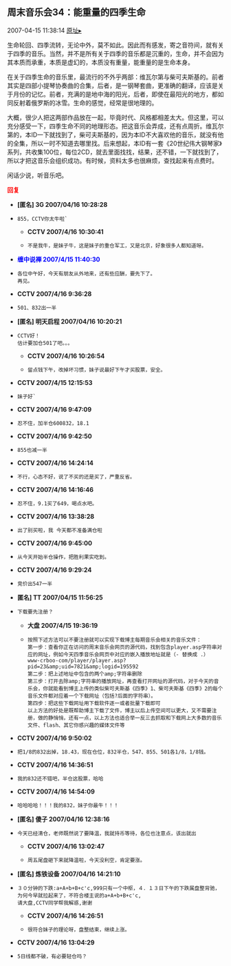 ## 周末音乐会34：能重量的四季生命
2007-04-15 11:38:14
[原址▸](http://www.fxgan.com/chan_time/2007_01_06/510.htm)



 生命轮回、四季流转，无论中外，莫不如此。因此而有感发，寄之音符间，就有关于四季的音乐。当然，并不是所有关于四季的音乐都是沉重的，生命，并不会因为其本质而承重，本质是虚幻的，本质没有重量，能重量的是生命本身。


 


 在关于四季生命的音乐里，最流行的不外乎两部：维瓦尔第与柴可夫斯基的。前者其实是四部小提琴协奏曲的合集，后者，是一钢琴套曲，更准确的翻译，应该是关于月份的记忆。前者，充满的是地中海的阳光，后者，即使在最阳光的地方，都如同反射着俄罗斯的冰雪。生命的感觉，经常是很地理的。


 


 大概，很少人把这两部作品放在一起，毕竟时代、风格都相差太大。但这里，可以充分感受一下，四季生命不同的地理形态。把这音乐会弄成，还有点周折。维瓦尔第的，本ID一下就找到了，柴可夫斯基的，因为本ID不大喜欢他的音乐，就没有他的全集，所以一时不知道去哪里找。后来想起，本ID有一套《20世纪伟大钢琴家》系列，共收集100位，每位2CD，就去里面找找，结果，还不错，一下就找到了，所以才把这音乐会组织成功。有时候，资料太多也很麻烦，查找起来有点费时。


 


 闲话少说，听音乐吧。


 


 





<font color='red'>**回复**</font>


- **[匿名] 3G  2007/04/16 10:28:28**
- ```
  855，CCTV你太牛啦` 
  ```
   - **CCTV 2007/4/16 10:30:41**
   - ```
     不是我牛，是妹子牛，这是妹子的重仓军工，又是北京，好象很多人都知道呀。
     ```
- **<font color='blue'>缠中说禅 2007/4/15 11:40:30</font>**
- ```
  各位中午好，今天有朋友从外地来，还有些应酬，要先下了。
  再见。
  ```
- **CCTV 2007/4/16 9:36:28**
- ```
  501、832出一半
  ```
- **[匿名] 明天启程  2007/04/16 10:20:21**
- ```
  CCTV好！
  估计要加仓501了吧。。。 
  ```
   - **CCTV 2007/4/16 10:26:54**
   - ```
     留点钱下午，改掉坏习惯，妹子说最好下午才买股票，安全。
     ```
- **CCTV 2007/4/15 12:15:53**
- ```
  妹子好`
  ```
- **CCTV 2007/4/16 9:47:09**
- ```
  忍不住，加半仓600832，18.1
  ```
- **CCTV 2007/4/16 9:42:50**
- ```
  855也减一半
  ```
- **CCTV 2007/4/16 14:24:14**
- ```
  不行，心态不好，说了不买的还是买了，严重反省。
  ```
- **CCTV 2007/4/16 14:16:46**
- ```
  忍不住，9.1买了649，喝点水吧。
  ```
- **CCTV 2007/4/16 13:38:28**
- ```
  出了别买啦，我 今天都不准备满仓啦
  ```
- **CCTV 2007/4/16 9:45:00**
- ```
  从今天开始半仓操作，把胜利果实吃到。
  ```
- **CCTV 2007/4/16 9:29:24**
- ```
  竞价出547一半
  ```
- **匿名] TT  2007/04/15 11:56:25**
- ```
  下载要先注册？ 
  ```
   - **大盘 2007/4/15 19:36:19**
   - ```
     按照下述方法可以不要注册就可以实现下载博主每期音乐会相关的音乐文件：
     第一步：查看你正在访问的周末音乐会网页的源代码，找到包含player.asp字符串对应的网址，例如今天四季音乐会网页中对应的嵌入播放地址就是（- 替换成 .）
     www-crboo-com/player/player.asp?pid=23&amp;uid=7821&amp;logid=195592
     第二步：把上述地址中包含的两个amp;字符串删除
     第三步：打开去除amp;字符串的播放网址，再查看打开网址的源代码，对于今天的音乐会，你就能看到博主上传的类似柴可夫斯基《四季》1、柴可夫斯基《四季》2的每个音乐文件都对应着一个下载网址（包括?后面的字符串）。
     第四步：把这些下载网址用下载软件逐一或者批量下载即可
     以上方法的好处是既帮助博主下载了文件，博主以后上传空间可以更大，又不需要注册，做的静悄悄，还有一点，以上方法也适合举一反三去抓取和下载网上大多数的音乐文件、flash、其它你感兴趣的媒体文件等
     ```
- **CCTV 2007/4/16 9:50:02**
- ```
  把1/8的832出掉，18.43，现在仓位，832半仓，547、855、501各1/8，1/8钱。
  ```
- **CCTV 2007/4/16 14:36:51**
- ```
  我的832还不错吧，半仓这股票，哈哈
  ```
- **CCTV 2007/4/16 14:54:09**
- ```
  哈哈哈哈！！！我的832，妹子你最牛！！！
  ```
- **[匿名] 傻子  2007/04/16 12:38:16**
- ```
  今天已经清仓，老师既然说了要降温，我就持币等待，各位也注意点，该出就出 
  ```
   - **CCTV 2007/4/16 13:02:47**
   - ```
     周五尾盘砸下来就降温啦，今天没利空，肯定要涨。
     ```
- **[匿名] 炼铁设备  2007/04/16 14:21:10**
- ```
  ３０分钟的下跌:a+A+b+B+c'c,999只有一个中枢，４．１３日下午的下跌属盘整背驰，为何今早就拉起来了，不符合楼主说的a+A+b+B+c'c,
  请大盘,CCTV同学帮我解惑,谢谢 
  ```
   - **CCTV 2007/4/16 14:26:51**
   - ```
     很符合妹子的理论呀，盘整结束，继续上涨。
     ```
- **CCTV 2007/4/16 13:04:29**
- ```
  5日线都不破，有必要轻仓吗？
  ```
